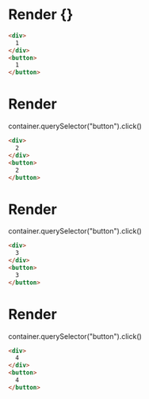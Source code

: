 # Render {}
```html
<div>
  1
</div>
<button>
  1
</button>
```


# Render 
container.querySelector("button").click()

```html
<div>
  2
</div>
<button>
  2
</button>
```


# Render 
container.querySelector("button").click()

```html
<div>
  3
</div>
<button>
  3
</button>
```


# Render 
container.querySelector("button").click()

```html
<div>
  4
</div>
<button>
  4
</button>
```
